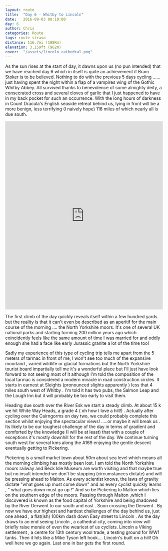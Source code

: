 ```yaml
---
layout: route
title:  "Day 6 - Whitby to Lincoln"
date:   2016-09-03 08:10:00
day: 6
author: Chris
categories: Route
tags: route strava
distance: 116.7mi (188Km)
elevation: 3,159ft (962m)
cover:  "/assets/lincoln_cathedral.png"
---
```


As the sun rises at the start of day, it dawns upon us (no pun intended) that we have reached day 6 which in itself is quite an achievement if Bram Stoker is to be believed. Nothing to do with the previous 5 days cycling ...... just having spent the night within a flap of a vampires wing of the Gothic Whitby Abbey. All survived thanks to benevolence of some almighty deity, a consecrated cross and several cloves of garlic that I just happened to have in my back pocket for such an occurrence. With the long hours of darkness in Count Dracula's English seaside retreat behind us, lying in front will be a more benign, less terrifying (I naively hope) 116 miles of which nearly all is due south.

<iframe style="width:100%;height:600px;" src="https://veloviewer.com/routes/6937586/embed2" frameborder="0" scrolling="no"></iframe>

The first climb of the day quickly reveals itself within a few hundred yards but the reality is that it can't even be described as an aperitif for the main course of the morning .... the North Yorkshire moors. It's one of several UK national parks and starting forming 200 million years ago which coincidently feels like the same amount of time I was married for and  oddly enough she had a face like early Jurassic granite a lot of the time too!

Sadly my experience of this type of cycling trip tells me apart from the 5 meters of tarmac in front of me, I won't see too much of the expansive moorland , varied wildlife or glacial formations but the North Yorkshire tourist board impartially tell me it's a wonderful place but  I'll just have look forward to not seeing most of it although I'm told the composition of the local tarmac is considered a modern miracle in road construction circles.
It starts in earnest at Sleights (pronounced slights apparently ) less that 4 miles south west of Whitby . I'm told it has two pubs, the Salmon Leap and the Lough Inn but it will probably be too early to visit them.

Heading due south over the River Esk we start a steady climb. At about 15 k we hit White Way Heads, a grade 4 ( oh how I love a hill!) . Actually after cycling over the Cairngorms on day two, we could probably complete this section whilst enjoying the spectacular views! .....or maybe it will break us . Its likely to be our toughest challenge of the day in terms of gradient and comforted by the knowledge (I will be at least)  that with a couple of exceptions it's mostly downhill for the rest of the day. We continue turning south west for several kms along the A169 enjoying the gentle descent eventually getting to Pickering.

Pickering is a small market town about 50m about sea level which means all the morning climbing has mostly been lost. I am told the North Yorkshire moors railway  and Beck Isle Museum are worth visiting and that maybe true but no insult intended we don't be stopping (circumstances dictate) and will be pressing ahead to Malton. As every scientist knows, the  laws of gravity dictate "what goes up must come down"  and as every cyclist quickly learns , " what goes down must go up !" And so be Pickering to Malton which lies on the southern edge of the moors. Passing through Malton ,which I discovered is known as the food capital of Yorkshire  and being shadowed by the River Derwent to our south and east . Soon crossing the Derwent . By now we have our highest and hardest challenges of the day behind us, just one ahead ,  a flat(ish) 100km dash down Easy street to Lincoln . As the day draws to an end seeing Lincoln , a cathedral city, coming into view will briefly raise morale of even the weariest of us cyclists. Lincoln a Viking settlement , a centre for 13th century wool trade, a testing ground for WW1 tanks. Then it hits like a Mike Tyson left hook.... Lincoln's built on a hill!  Oh well here we go again.  Last one in bar gets the first round.
